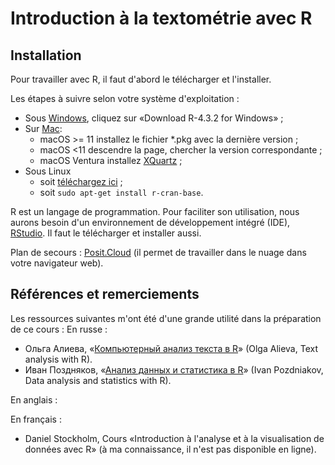 # Introduction à la textométrie avec R

## Installation

Pour travailler avec R, il faut d'abord le télécharger et l'installer.

Les étapes à suivre selon votre système d'exploitation :
* Sous [Windows](https://cran.r-project.org/bin/windows/base/), cliquez sur «Download R-4.3.2 for Windows» ;
* Sur [Mac](https://cran.r-project.org/bin/macosx/):
    * macOS >= 11 installez le fichier *.pkg avec la dernière version ;
    * macOS <11 descendre la page, chercher la version correspondante ;
    * macOS Ventura installez [XQuartz](https://www.xquartz.org/) ;
* Sous Linux
   * soit [téléchargez ici](https://cran.rstudio.com/bin/linux/) ;
   * soit ```sudo apt-get install r-cran-base```.


R est un langage de programmation. Pour faciliter son utilisation, nous aurons besoin d'un environnement de développement intégré (IDE), [RStudio](https://posit.co/download/rstudio-desktop/). Il faut le télécharger et installer aussi.



Plan de secours : [Posit.Cloud](https://posit.cloud/) (il permet de travailler dans le nuage dans votre navigateur web).


## Références  et remerciements
Les ressources suivantes m'ont été d'une grande utilité dans la préparation de ce cours :
En russe :
* Ольга Алиева, «[Компьютерный анализ текста в R](https://github.com/locusclassicus/text_analysis_2023/tree/main)» (Olga Alieva, Text analysis with R).
* Иван Поздняков, «[Анализ данных и статистика в R](https://pozdniakov.github.io/tidy_stats/)» (Ivan Pozdniakov, Data analysis and statistics with R).

En anglais :

En français :
* Daniel Stockholm, Cours «Introduction à l'analyse et à la visualisation de données avec R» (à ma connaissance, il n'est pas disponible en ligne).
